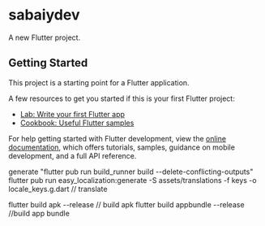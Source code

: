 # sabaiydev

A new Flutter project.

## Getting Started

This project is a starting point for a Flutter application.

A few resources to get you started if this is your first Flutter project:

- [Lab: Write your first Flutter app](https://docs.flutter.dev/get-started/codelab)
- [Cookbook: Useful Flutter samples](https://docs.flutter.dev/cookbook)

For help getting started with Flutter development, view the
[online documentation](https://docs.flutter.dev/), which offers tutorials,
samples, guidance on mobile development, and a full API reference.


generate "flutter pub run build_runner build --delete-conflicting-outputs"
flutter pub run easy_localization:generate -S assets/translations -f keys -o locale_keys.g.dart // translate

flutter build apk --release // build apk
flutter build appbundle --release //build app bundle
